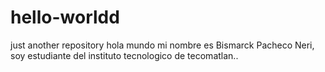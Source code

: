 # hello-worldd
just another repository
hola mundo mi nombre es Bismarck Pacheco Neri, soy estudiante del instituto tecnologico de tecomatlan..
